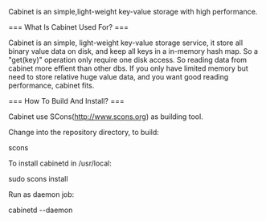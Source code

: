 Cabinet is an simple,light-weight key-value storage with high performance.



=== What Is Cabinet Used For? ===


Cabinet is an simple, light-weight key-value storage service, it store all binary value data on disk, and keep all keys in a in-memory hash map. So a "get(key)" operation only require one disk access. So reading data from cabinet more effient than other dbs.
If you only have limited memory but need to store relative huge value data, and you want good reading performance, cabinet fits.


=== How To Build And Install? ===


Cabinet use SCons(http://www.scons.org) as building tool.

Change into the repository directory, to build:

  scons
  
To install cabinetd in /usr/local:

  sudo scons install
  
Run as daemon job:

  cabinetd --daemon
